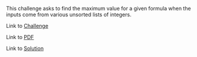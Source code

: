 This challenge asks to find the maximum value for a given formula when the inputs come from various unsorted lists of integers.


Link to [Challenge](https://www.hackerrank.com/challenges/maximize-it/problem)

Link to [PDF](./maximize-it.pdf)

Link to [Solution](./maximize.py)
